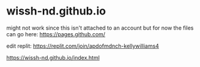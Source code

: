 # wissh-nd.github.io

might not work since this isn't attached to an account but for now the files can go here:
https://pages.github.com/

edit replit: https://replit.com/join/apdofmdnch-kellywilliams4 

https://wissh-nd.github.io/index.html
